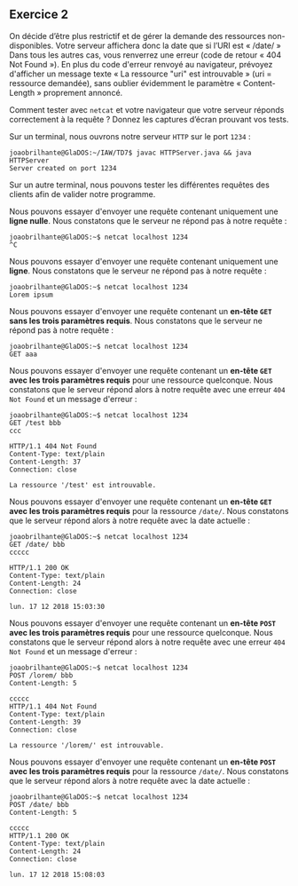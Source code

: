 ## Exercice 2

On décide d’être plus restrictif et de gérer la demande des ressources
non-disponibles. Votre serveur affichera donc la date que si l’URI est « /date/ »
Dans tous les autres cas, vous renverrez une erreur (code de retour « 404 Not Found »).
En plus du code d'erreur renvoyé au navigateur, prévoyez d'afficher un message texte « La ressource "uri" est introuvable » (uri = ressource demandée), sans oublier évidemment le paramètre « Content-Length » proprement annoncé.

Comment tester avec `netcat` et votre navigateur que votre serveur réponds
correctement à la requête ? Donnez les captures d’écran prouvant vos tests.

Sur un terminal, nous ouvrons notre serveur `HTTP` sur le port `1234` :

	joaobrilhante@GlaDOS:~/IAW/TD7$ javac HTTPServer.java && java HTTPServer
	Server created on port 1234

Sur un autre terminal, nous pouvons tester les différentes requêtes des clients
afin de valider notre programme.

Nous pouvons essayer d'envoyer une requête contenant uniquement une **ligne nulle**.
Nous constatons que le serveur ne répond pas à notre requête :

	joaobrilhante@GlaDOS:~$ netcat localhost 1234
	^C

Nous pouvons essayer d'envoyer une requête contenant uniquement une **ligne**.
Nous constatons que le serveur ne répond pas à notre requête :

	joaobrilhante@GlaDOS:~$ netcat localhost 1234
	Lorem ipsum

Nous pouvons essayer d'envoyer une requête contenant un **en-tête `GET` sans les
trois paramètres requis**. Nous constatons que le serveur ne répond pas à notre
requête :

	joaobrilhante@GlaDOS:~$ netcat localhost 1234
	GET aaa

Nous pouvons essayer d'envoyer une requête contenant un **en-tête `GET` avec les
trois paramètres requis** pour une ressource quelconque. Nous constatons que le
serveur répond alors à notre requête avec une erreur `404 Not Found` et un
message d'erreur :

	joaobrilhante@GlaDOS:~$ netcat localhost 1234
	GET /test bbb
	ccc

	HTTP/1.1 404 Not Found
	Content-Type: text/plain
	Content-Length: 37
	Connection: close

	La ressource '/test' est introuvable.

Nous pouvons essayer d'envoyer une requête contenant un **en-tête `GET` avec les
trois paramètres requis** pour la ressource `/date/`. Nous constatons que le
serveur répond alors à notre requête avec la date actuelle :

	joaobrilhante@GlaDOS:~$ netcat localhost 1234
	GET /date/ bbb
	ccccc

	HTTP/1.1 200 OK
	Content-Type: text/plain
	Content-Length: 24
	Connection: close

	lun. 17 12 2018 15:03:30

Nous pouvons essayer d'envoyer une requête contenant un **en-tête `POST` avec les
trois paramètres requis** pour une ressource quelconque. Nous constatons que le
serveur répond alors à notre requête avec une erreur `404 Not Found` et un
message d'erreur :

	joaobrilhante@GlaDOS:~$ netcat localhost 1234
	POST /lorem/ bbb
	Content-Length: 5

	ccccc
	HTTP/1.1 404 Not Found
	Content-Type: text/plain
	Content-Length: 39
	Connection: close

	La ressource '/lorem/' est introuvable.

Nous pouvons essayer d'envoyer une requête contenant un **en-tête `POST` avec les
trois paramètres requis** pour la ressource `/date/`. Nous constatons que le
serveur répond alors à notre requête avec la date actuelle :

	joaobrilhante@GlaDOS:~$ netcat localhost 1234
	POST /date/ bbb
	Content-Length: 5

	ccccc
	HTTP/1.1 200 OK
	Content-Type: text/plain
	Content-Length: 24
	Connection: close

	lun. 17 12 2018 15:08:03
